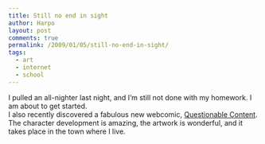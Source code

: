 ```yaml
---
title: Still no end in sight
author: Harpo
layout: post
comments: true
permalink: /2009/01/05/still-no-end-in-sight/
tags:
  - art
  - internet
  - school
---
```

I pulled an all-nighter last night, and I&#8217;m still not done with my homework. I am about to get started.  
I also recently discovered a fabulous new webcomic, <a href="http://questionablecontent.net/" target="_blank">Questionable Content</a>. The character development is amazing, the artwork is wonderful, and it takes place in the town where I live.